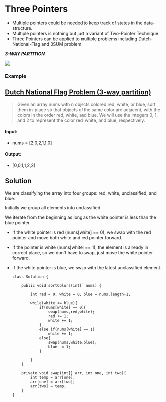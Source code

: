 # Three Pointers

- Multiple pointers could be needed to keep track of states in the data-structure.
- Multiple pointers is nothing but just a variant of Two-Pointer Technique.
- Three Pointers can be applied to multiple problems including Dutch-National-Flag and 3SUM problem.

***3-WAY PARTITION***

![](https://encrypted-tbn0.gstatic.com/images?q=tbn:ANd9GcR0oRXocc0G1MNVPEKRMmfIpHYVE7De5S-Mkg&usqp=CAU)

### Example

## [Dutch National Flag Problem (3-way partition)](https://leetcode.com/problems/sort-colors/)

> Given an array nums with n objects colored red, white, or blue, sort them in-place so that objects of the same color are adjacent, with the colors in the order red, white, and blue.
We will use the integers 0, 1, and 2 to represent the color red, white, and blue, respectively.

#### Input: 
- nums = [2,0,2,1,1,0]
#### Output:
- [0,0,1,1,2,2]

## Solution 

We are classifying the array into four groups: red, white, unclassified, and blue. 

Initially we group all elements into unclassified. 

We iterate from the beginning as long as the white pointer is less than the blue pointer.

- If the white pointer is red (nums[white] == 0), we swap with the red pointer and move both white and red pointer forward.
- If the pointer is white (nums[white] == 1), the element is already in correct place, so we don't have to swap, just move the white pointer forward.
- If the white pointer is blue, we swap with the latest unclassified element.

      class Solution {

          public void sortColors(int[] nums) {

              int red = 0, white = 0, blue = nums.length-1;

              while(white <= blue){
                  if(nums[white] == 0){
                      swap(nums,red,white);
                      red += 1;
                      white += 1;
                  }
                  else if(nums[white] == 1)
                      white += 1;
                  else{
                      swap(nums,white,blue);
                      blue -= 1;
                  }

              }
          }

          private void swap(int[] arr, int one, int two){
              int temp = arr[one];
              arr[one] = arr[two];
              arr[two] = temp;
          }
      }
      

